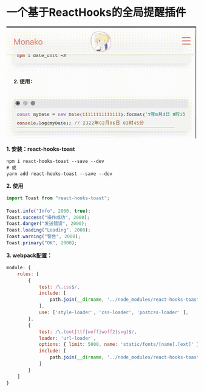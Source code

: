 # 一个基于ReactHooks的全局提醒插件

![](../markdown/img/1.gif)

__1. 安装：react-hooks-toast__

```shell
npm i react-hooks-toast --save --dev
# 或
yarn add react-hooks-toast --save --dev
```

__2. 使用__

```javascript
import Toast from "react-hooks-toast";

Toast.info("Info", 2000, true);
Toast.success("操作成功", 2000);
Toast.danger("发送错误", 2000);
Toast.loading("Loading", 2000);
Toast.warning("警告", 2000);
Toast.primary("OK", 2000);
```

__3. webpack配置：__

```javascript
module: {
    rules: [
        {
            test: /\.css$/,
            include: [
                path.join(__dirname, '../node_modules/react-hooks-toast')
            ],
            use: ['style-loader', 'css-loader', 'postcss-loader' ],
        },
        {
            test: /\.(eot|ttf|woff|woff2|svg)$/,
            loader: 'url-loader',
            options: { limit: 5000, name: 'static/fonts/[name].[ext]' },
            include: [
                path.join(__dirname, '../node_modules/react-hooks-toast')
            ]
        }
    ]
}
```

